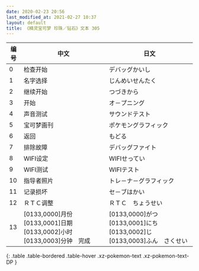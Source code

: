 ```yaml
---
date: 2020-02-23 20:56
last_modified_at: 2021-02-27 10:37
layout: default
title: 《精灵宝可梦 珍珠／钻石》文本 305
---
```

| 编号 | 中文 | 日文 |
| ---- | ---- | ---- |
| 0 | 检查开始 | デバッグかいし |
| 1 | 名字选择 | じんめいせんたく |
| 2 | 继续开始 | つづきから |
| 3 | 开始 | オ－プニング |
| 4 | 声音测试 | サウンドテスト |
| 5 | 宝可梦画刊 | ポケモングラフィック |
| 6 | 返回 | もどる |
| 7 | 排除故障 | デバッグファイト |
| 8 | WIFI设定 | WIFIせってい |
| 9 | WIFI测试 | WIFIテスト |
| 10 | 指导者照片 | トレ－ナ－グラフィック |
| 11 | 记录损坏 | セ－ブはかい |
| 12 | ＲＴＣ调整 | ＲＴＣ　ちょうせい |
| 13 | [0133,0000]月份　[0133,0001]日期　[0133,0002]小时　[0133,0003]分钟　完成 | [0133,0000]がつ　[0133,0001]にち　[0133,0002]じ　[0133,0003]ふん　さくせい |
{: .table .table-bordered .table-hover .xz-pokemon-text .xz-pokemon-text-DP }